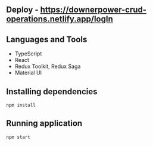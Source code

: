 ## Deploy - https://downerpower-crud-operations.netlify.app/logIn

## Languages and Tools 
- TypeScript
- React
- Redux Toolkit, Redux Saga
- Material UI

## Installing dependencies
```
npm install
```

## Running application
```
npm start
```
